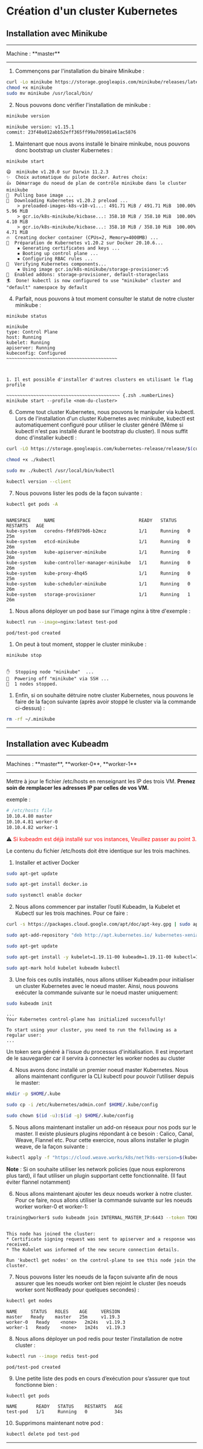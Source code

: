 # Création d'un cluster Kubernetes

## Installation avec Minikube

<hr>
Machine : **master**
<hr>

1. Commençons par l'installation du binaire Minikube :

~~~~~~~~~~~~~~~~~~~~~~~~~~~~~~~~~~~~~~~~~~ {.zsh .numberLines}
curl -Lo minikube https://storage.googleapis.com/minikube/releases/latest/minikube-linux-amd64
chmod +x minikube
sudo mv minikube /usr/local/bin/
~~~~~~~~~~~~~~~~~~~~~~~~~~~~~~~~~~~~~~~~~~~~ 

2. Nous pouvons donc vérifier l'installation de minikube :

~~~~~~~~~~~~~~~~~~~~~~~~~~~~~~~~~~~~~~~~~~ {.zsh .numberLines}
minikube version

minikube version: v1.15.1
commit: 23f40a012abb52eff365ff99a709501a61ac5876
~~~~~~~~~~~~~~~~~~~~~~~~~~~~~~~~~~~~~~~~~~~~


1. Maintenant que nous avons installé le binaire minikube, nous pouvons donc bootstrap un cluster Kubernetes :

~~~~~~~~~~~~~~~~~~~~~~~~~~~~~~~~~~~~~~~~~~ {.zsh}
minikube start

😄  minikube v1.20.0 sur Darwin 11.2.3
✨  Choix automatique du pilote docker. Autres choix:
👍  Démarrage du noeud de plan de contrôle minikube dans le cluster minikube
🚜  Pulling base image ...
💾  Downloading Kubernetes v1.20.2 preload ...
    > preloaded-images-k8s-v10-v1...: 491.71 MiB / 491.71 MiB  100.00% 5.96 MiB
    > gcr.io/k8s-minikube/kicbase...: 358.10 MiB / 358.10 MiB  100.00% 4.10 MiB
    > gcr.io/k8s-minikube/kicbase...: 358.10 MiB / 358.10 MiB  100.00% 4.71 MiB
🔥  Creating docker container (CPUs=2, Memory=4000MB) ...
🐳  Préparation de Kubernetes v1.20.2 sur Docker 20.10.6...
    ▪ Generating certificates and keys ...
    ▪ Booting up control plane ...
    ▪ Configuring RBAC rules ...
🔎  Verifying Kubernetes components...
    ▪ Using image gcr.io/k8s-minikube/storage-provisioner:v5
🌟  Enabled addons: storage-provisioner, default-storageclass
🏄  Done! kubectl is now configured to use "minikube" cluster and "default" namespace by default

~~~~~~~~~~~~~~~~~~~~~~~~~~~~~~~~~~~~~~~~~~

4. Parfait, nous pouvons à tout moment consulter le statut de notre cluster minikube :

~~~~~~~~~~~~~~~~~~~~~~~~~~~~~~~~~~~~~~~~~~ {.zsh}
minikube status

minikube
type: Control Plane
host: Running
kubelet: Running
apiserver: Running
kubeconfig: Configured
~~~~~~~~~~~~~~~~~~~~~~~~~~~~~~~~~~~~~~~~~



1. Il est possible d'installer d'autres clusters en utilisant le flag profile

~~~~~~~~~~~~~~~~~~~~~~~~~~~~~~~~~~~~~~~~~~ {.zsh .numberLines}
minikube start --profile <nom-du-cluster>
~~~~~~~~~~~~~~~~~~~~~~~~~~~~~~~~~~~~~~~~~~


6. Comme tout cluster Kubernetes, nous pouvons le manipuler via kubectl. Lors de l'installation d'un cluster Kubernetes avec minikube, kubectl est automatiquement configuré pour utiliser le cluster généré (Même si kubectl n'est pas installé durant le bootstrap du cluster). Il nous suffit donc d'installer kubectl :

~~~~~~~~~~~~~~~~~~~~~~~~~~~~~~~~~~~~~~~~~~ {.zsh .numberLines}
curl -LO https://storage.googleapis.com/kubernetes-release/release/$(curl -s https://storage.googleapis.com/kubernetes-release/release/stable.txt)/bin/linux/amd64/kubectl

chmod +x ./kubectl

sudo mv ./kubectl /usr/local/bin/kubectl

kubectl version --client

~~~~~~~~~~~~~~~~~~~~~~~~~~~~~~~~~~~~~~~~~~

7. Nous pouvons lister les pods de la façon suivante :

~~~~~~~~~~~~~~~~~~~~~~~~~~~~~~~~~~~~~~~~~~ {.zsh .numberLines}
kubectl get pods -A
~~~~~~~~~~~~~~~~~~~~~~~~~~~~~~~~~~~~~~~~~~~~ 

~~~~~~~~~~~~~~~~~~~~~~~~~~~~~~~~~~~~~~~~~~ {.zsh}

NAMESPACE     NAME                               READY   STATUS    RESTARTS   AGE
kube-system   coredns-f9fd979d6-b2mcz            1/1     Running   0          25m
kube-system   etcd-minikube                      1/1     Running   0          26m
kube-system   kube-apiserver-minikube            1/1     Running   0          26m
kube-system   kube-controller-manager-minikube   1/1     Running   0          26m
kube-system   kube-proxy-4hq45                   1/1     Running   0          25m
kube-system   kube-scheduler-minikube            1/1     Running   0          26m
kube-system   storage-provisioner                1/1     Running   1          26m
~~~~~~~~~~~~~~~~~~~~~~~~~~~~~~~~~~~~~~~~~~~~ 

1. Nous allons déployer un pod base sur l'image nginx à titre d'exemple :

~~~~~~~~~~~~~~~~~~~~~~~~~~~~~~~~~~~~~~~~~~ {.zsh .numberLines}
kubectl run --image=nginx:latest test-pod
~~~~~~~~~~~~~~~~~~~~~~~~~~~~~~~~~~~~~~~~~~

~~~~~~~~~~~~~~~~~~~~~~~~~~~~~~~~~~~~~~~~~~ {.zsh}
pod/test-pod created
~~~~~~~~~~~~~~~~~~~~~~~~~~~~~~~~~~~~~~~~~~

1. On peut à tout moment, stopper le cluster minikube :

~~~~~~~~~~~~~~~~~~~~~~~~~~~~~~~~~~~~~~~~~~ {.zsh .numberLines}
minikube stop
~~~~~~~~~~~~~~~~~~~~~~~~~~~~~~~~~~~~~~~~~~

~~~~~~~~~~~~~~~~~~~~~~~~~~~~~~~~~~~~~~~~~~ {.zsh}

✋  Stopping node "minikube"  ...
🛑  Powering off "minikube" via SSH ...
🛑  1 nodes stopped.
~~~~~~~~~~~~~~~~~~~~~~~~~~~~~~~~~~~~~~~~~~

1. Enfin, si on souhaite détruire notre cluster Kubernetes, nous pouvons le faire de la façon suivante (après avoir stoppé le cluster via la commande ci-dessus) :

~~~~~~~~~~~~~~~~~~~~~~~~~~~~~~~~~~~~~~~~~~ {.zsh .numberLines}
rm -rf ~/.minikube

~~~~~~~~~~~~~~~~~~~~~~~~~~~~~~~~~~~~~~~~~~

<hr>

## Installation avec Kubeadm

<hr>
Machines : **master**, **worker-0**, **worker-1**
<hr>

Mettre à jour le fichier /etc/hosts en renseignant les IP des trois VM. **Prenez soin de remplacer les adresses IP par celles de vos VM.**

exemple :

~~~~~~~~~~~~~~~~~~~~~~~~~~~~~~~~~~~~~~~~~~ {.zsh .numberLines}
# /etc/hosts file
10.10.4.80 master
10.10.4.81 worker-0
10.10.4.82 worker-1
~~~~~~~~~~~~~~~~~~~~~~~~~~~~~~~~~~~~~~~~~~


⚠️ <font color=red>Si kubeadm est déjà installé sur vos instances, Veuillez passer au point 3.</font>


Le contenu du fichier /etc/hosts doit être identique sur les trois machines.

1. Installer et activer Docker

~~~~~~~~~~~~~~~~~~~~~~~~~~~~~~~~~~~~~~~~~~ {.zsh .numberLines}
sudo apt-get update

sudo apt-get install docker.io

sudo systemctl enable docker

~~~~~~~~~~~~~~~~~~~~~~~~~~~~~~~~~~~~~~~~~~

2. Nous allons commencer par installer l’outil Kubeadm, la Kubelet et Kubectl sur les trois machines. Pour ce faire :

~~~~~~~~~~~~~~~~~~~~~~~~~~~~~~~~~~~~~~~~~~ {.zsh .numberLines}
curl -s https://packages.cloud.google.com/apt/doc/apt-key.gpg | sudo apt-key add

sudo apt-add-repository "deb http://apt.kubernetes.io/ kubernetes-xenial main"

sudo apt-get update

sudo apt-get install -y kubelet=1.19.11-00 kubeadm=1.19.11-00 kubectl=1.19.11-00

sudo apt-mark hold kubelet kubeadm kubectl
~~~~~~~~~~~~~~~~~~~~~~~~~~~~~~~~~~~~~~~~~~

3. Une fois ces outils installés, nous allons utiliser Kubeadm pour initialiser un cluster Kubernetes avec le noeud master. Ainsi, nous pouvons exécuter la commande suivante sur le noeud master uniquement:

~~~~~~~~~~~~~~~~~~~~~~~~~~~~~~~~~~~~~~~~~~ {.zsh .numberLines}
sudo kubeadm init 
~~~~~~~~~~~~~~~~~~~~~~~~~~~~~~~~~~~~~~~~~~

~~~~~~~~~~~~~~~~~~~~~~~~~~~~~~~~~~~~~~~~~~ {.zsh}
...
Your Kubernetes control-plane has initialized successfully!

To start using your cluster, you need to run the following as a regular user:
...

~~~~~~~~~~~~~~~~~~~~~~~~~~~~~~~~~~~~~~~~~~

Un token sera généré à l'issue du processus d'initialisation. Il est important de le sauvegarder car il servira à connecter les worker nodes au cluster

 

4. Nous avons donc installé un premier noeud master Kubernetes. Nous allons maintenant configurer la CLI kubectl pour pouvoir l’utiliser depuis le master:

~~~~~~~~~~~~~~~~~~~~~~~~~~~~~~~~~~~~~~~~~~ {.zsh .numberLines}
mkdir -p $HOME/.kube

sudo cp -i /etc/kubernetes/admin.conf $HOME/.kube/config

sudo chown $(id -u):$(id -g) $HOME/.kube/config
~~~~~~~~~~~~~~~~~~~~~~~~~~~~~~~~~~~~~~~~~~

5. Nous allons maintenant installer un add-on réseaux pour nos pods sur le master. Il existe plusieurs plugins répondant à ce besoin : Calico, Canal, Weave, Flannel etc. Pour cette exercice, nous allons installer le plugin weave, de la façon suivante :

~~~~~~~~~~~~~~~~~~~~~~~~~~~~~~~~~~~~~~~~~~ {.zsh .numberLines}
kubectl apply -f "https://cloud.weave.works/k8s/net?k8s-version=$(kubectl version | base64 | tr -d '\n')"
~~~~~~~~~~~~~~~~~~~~~~~~~~~~~~~~~~~~~~~~~~

**Note** : Si on souhaite utiliser les network policies (que nous explorerons plus tard), il faut utiliser un plugin supportant cette fonctionnalité. (Il faut éviter flannel notamment)



6. Nous allons maintenant ajouter les deux noeuds worker à notre cluster. Pour ce faire, nous allons utiliser la commande suivante sur les noeuds worker worker-0 et worker-1:

~~~~~~~~~~~~~~~~~~~~~~~~~~~~~~~~~~~~~~~~~~ {.zsh .numberLines}
training@worker$ sudo kubeadm join INTERNAL_MASTER_IP:6443 --token TOKEN --discovery-token-ca-cert-hash DISC_TOKEN
~~~~~~~~~~~~~~~~~~~~~~~~~~~~~~~~~~~~~~~~~~

~~~~~~~~~~~~~~~~~~~~~~~~~~~~~~~~~~~~~~~~~~ {.zsh}

This node has joined the cluster:
* Certificate signing request was sent to apiserver and a response was received.
* The Kubelet was informed of the new secure connection details.

Run 'kubectl get nodes' on the control-plane to see this node join the cluster.
~~~~~~~~~~~~~~~~~~~~~~~~~~~~~~~~~~~~~~~~~~

7. Nous pouvons lister les noeuds de la façon suivante afin de nous assurer que les noeuds worker ont bien rejoint le cluster (les noeuds worker sont NotReady pour quelques secondes) :

~~~~~~~~~~~~~~~~~~~~~~~~~~~~~~~~~~~~~~~~~~ {.zsh .numberLines}
kubectl get nodes
~~~~~~~~~~~~~~~~~~~~~~~~~~~~~~~~~~~~~~~~~~

~~~~~~~~~~~~~~~~~~~~~~~~~~~~~~~~~~~~~~~~~~ {.zsh}
NAME     STATUS   ROLES    AGE     VERSION
master   Ready    master   25m     v1.19.3
worker-0   Ready    <none>   2m24s   v1.19.3
worker-1   Ready    <none>   1m24s   v1.19.3
~~~~~~~~~~~~~~~~~~~~~~~~~~~~~~~~~~~~~~~~~~


8. Nous allons déployer un pod redis pour tester l’installation de notre cluster :

~~~~~~~~~~~~~~~~~~~~~~~~~~~~~~~~~~~~~~~~~~ {.zsh .numberLines}
kubectl run --image redis test-pod
~~~~~~~~~~~~~~~~~~~~~~~~~~~~~~~~~~~~~~~~~~

~~~~~~~~~~~~~~~~~~~~~~~~~~~~~~~~~~~~~~~~~~ {.zsh}
pod/test-pod created
~~~~~~~~~~~~~~~~~~~~~~~~~~~~~~~~~~~~~~~~~~


9. Une petite liste des pods en cours d’exécution pour s’assurer que tout fonctionne bien :

~~~~~~~~~~~~~~~~~~~~~~~~~~~~~~~~~~~~~~~~~~ {.zsh .numberLines}
kubectl get pods
~~~~~~~~~~~~~~~~~~~~~~~~~~~~~~~~~~~~~~~~~~


~~~~~~~~~~~~~~~~~~~~~~~~~~~~~~~~~~~~~~~~~~ {.zsh}
NAME       READY   STATUS    RESTARTS   AGE
test-pod   1/1     Running   0          34s

~~~~~~~~~~~~~~~~~~~~~~~~~~~~~~~~~~~~~~~~~~

10. Supprimons maintenant notre pod :

~~~~~~~~~~~~~~~~~~~~~~~~~~~~~~~~~~~~~~~~~~ {.zsh .numberLines}
kubectl delete pod test-pod
~~~~~~~~~~~~~~~~~~~~~~~~~~~~~~~~~~~~~~~~~~

<hr>
